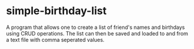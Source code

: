 # simple-birthday-list
A program that allows one to create a list of friend's names and birthdays using CRUD operations. The list can then be saved and loaded to and from a text file with comma seperated values.

